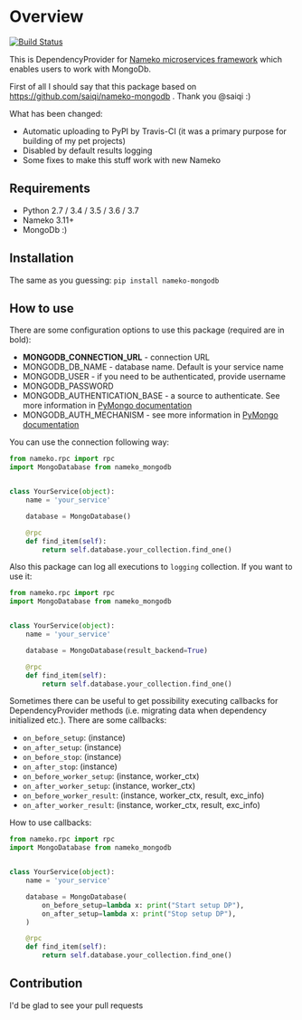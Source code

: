 # Overview

[![Build Status](https://travis-ci.org/alexshin/nameko-mongodb.svg?branch=master)](https://travis-ci.org/alexshin/nameko-mongodb)

This is DependencyProvider for [Nameko microservices framework](https://www.nameko.io) which
enables users to work with MongoDb.

First of all I should say that this package based on https://github.com/saiqi/nameko-mongodb . Thank you @saiqi :)

What has been changed:

* Automatic uploading to PyPI by Travis-CI (it was a primary purpose for building of my pet projects)
* Disabled by default results logging
* Some fixes to make this stuff work with new Nameko

## Requirements

* Python 2.7 / 3.4 / 3.5 / 3.6 / 3.7
* Nameko 3.11+
* MongoDb :)

## Installation

The same as you guessing: `pip install nameko-mongodb`

## How to use

There are some configuration options to use this package (required are in bold):

* **MONGODB_CONNECTION_URL** - connection URL
* MONGODB_DB_NAME - database name. Default is your service name
* MONGODB_USER - if you need to be authenticated, provide username
* MONGODB_PASSWORD
* MONGODB_AUTHENTICATION_BASE - a source to authenticate. See more information in [PyMongo documentation](http://api.mongodb.com/python/current/examples/authentication.html)
* MONGODB_AUTH_MECHANISM - see more information in [PyMongo documentation](http://api.mongodb.com/python/current/examples/authentication.html)

You can use the connection following way:

```python
from nameko.rpc import rpc
import MongoDatabase from nameko_mongodb


class YourService(object):
    name = 'your_service'

    database = MongoDatabase()

    @rpc
    def find_item(self):
        return self.database.your_collection.find_one()

```

Also this package can log all executions to `logging` collection. If you want to use it:

```python
from nameko.rpc import rpc
import MongoDatabase from nameko_mongodb


class YourService(object):
    name = 'your_service'

    database = MongoDatabase(result_backend=True)

    @rpc
    def find_item(self):
        return self.database.your_collection.find_one()

```

Sometimes there can be useful to get possibility executing callbacks for DependencyProvider methods (i.e. migrating 
data when dependency initialized etc.). There are some callbacks:

* `on_before_setup`: (instance)
* `on_after_setup`: (instance)
* `on_before_stop`: (instance)
* `on_after_stop`: (instance)
* `on_before_worker_setup`: (instance, worker_ctx)
* `on_after_worker_setup`: (instance, worker_ctx)
* `on_before_worker_result`: (instance, worker_ctx, result, exc_info)
* `on_after_worker_result`: (instance, worker_ctx, result, exc_info)

How to use callbacks:

```python
from nameko.rpc import rpc
import MongoDatabase from nameko_mongodb


class YourService(object):
    name = 'your_service'

    database = MongoDatabase(
        on_before_setup=lambda x: print("Start setup DP"), 
        on_after_setup=lambda x: print("Stop setup DP"),
    )

    @rpc
    def find_item(self):
        return self.database.your_collection.find_one()

```



## Contribution

I'd be glad to see your pull requests
